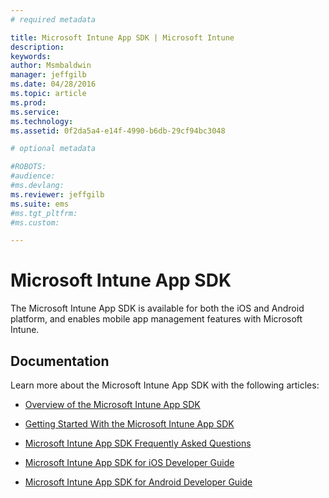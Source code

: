 ```yaml
---
# required metadata

title: Microsoft Intune App SDK | Microsoft Intune
description:
keywords:
author: Msmbaldwin
manager: jeffgilb
ms.date: 04/28/2016
ms.topic: article
ms.prod:
ms.service:
ms.technology:
ms.assetid: 0f2da5a4-e14f-4990-b6db-29cf94bc3048

# optional metadata

#ROBOTS:
#audience:
#ms.devlang:
ms.reviewer: jeffgilb
ms.suite: ems
#ms.tgt_pltfrm:
#ms.custom:

---
```


# Microsoft Intune App SDK
The Microsoft Intune App SDK is available for both the iOS and Android platform, and enables mobile app management features with Microsoft Intune.

## Documentation
Learn more about the Microsoft Intune App SDK with the following articles:

-   [Overview of the Microsoft Intune App SDK](overview-of-the-microsoft-intune-app-sdk.md)

-   [Getting Started With the Microsoft Intune App SDK](getting-started-with-the-microsoft-intune-app-sdk.md)

-   [Microsoft Intune App SDK Frequently Asked Questions](microsoft-intune-app-sdk-frequently-asked-questions.md)

-   [Microsoft Intune App SDK for iOS Developer Guide](microsoft-intune-app-sdk-for-ios-developer-guide.md)

-   [Microsoft Intune App SDK for Android Developer Guide](microsoft-intune-app-sdk-for-android-developer-guide.md)

